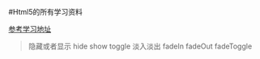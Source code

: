 #Html5的所有学习资料

[参考学习地址](http://www.w3school.com.cn/jquery/jquery_fade.asp)
> 隐藏或者显示
	hide show toggle
> 淡入淡出
	fadeIn fadeOut fadeToggle

